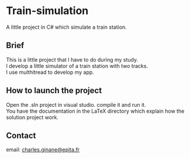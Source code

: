 # Train-simulation
A little project in C# which simulate a train station.

## Brief

This is a little project that I have to do during my study.\
I develop a little simulator of a train station with two tracks.\
I use multhitread to develop my app.

## How to launch the project

Open the .sln project in visual studio. compile it and run it.\
You have the documentation in the LaTeX directory which explain how the solution project work.


## Contact
email: charles.ginane@epita.fr
